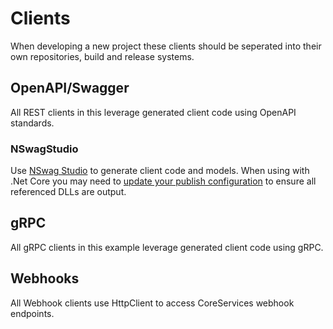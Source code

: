 # Clients
When developing a new project these clients should be seperated into their own repositories, build and release systems.

## OpenAPI/Swagger
All REST clients in this leverage generated client code using OpenAPI standards.

### NSwagStudio
Use [NSwag Studio](https://github.com/RSuter/NSwag/wiki/NSwagStudio) to generate client code and models. When using with .Net Core you may need to [update your publish configuration](https://github.com/RSuter/NSwag/wiki/Assembly-loading#net-core) to ensure all referenced DLLs are output. 

## gRPC
All gRPC clients in this example leverage generated client code using gRPC.

## Webhooks
All Webhook clients use HttpClient to access CoreServices webhook endpoints.

